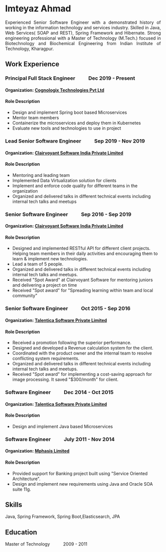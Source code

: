 # Imteyaz Ahmad
<div style="text-align: justify; margin-top: 10px;margin-bottom: 10px">
Experienced Senior Software Engineer with a demonstrated history of working in the information technology and services industry. Skilled in Java, Web Services( SOAP and REST), Spring Framework and Hibernate. Strong engineering professional with a Master of Technology (M.Tech.) focused in Biotechnology and Biochemical Engineering from Indian Institute of Technology, Kharagpur.</div>

## Work Experience
### Principal Full Stack Engineer         &nbsp; &nbsp;&nbsp;   &nbsp; &nbsp;&nbsp;                Dec 2019 - Present

#### Organization: [Cognologix Technologies Pvt Ltd](https://cognologix.com/)
#### Role Description
* Design and implement Spring boot based Microservices
* Mentor team members
* Containerize the microservices and deploy them in Kubernetes
* Evaluate new tools and technologies to use in project

### Lead Senior Software Engineer &nbsp; &nbsp;&nbsp;   &nbsp; &nbsp;&nbsp;               Sep 2019 - Nov 2019

#### Organization: [Clairvoyant Software India Private Limited](http://clairvoyantsoft.com/)
#### Role Description
* Mentoring and leading team
* Implemented Data Virtualization solution for clients
* Implement and enforce code quality for different teams in the organization
* Organized and delivered talks in different technical events including internal tech talks and meetups

### Senior Software Engineer &nbsp; &nbsp;&nbsp;   &nbsp; &nbsp;&nbsp;               Sep 2016 - Sep 2019

#### Organization: [Clairvoyant Software India Private Limited](http://clairvoyantsoft.com/)
#### Role Description
*  Designed and implemented RESTful API for different client projects.
Helping team members in their daily activities and encouraging them to learn & implement new technologies.
* Lead a team of 5 people.
* Organized and delivered talks in different technical events including internal tech talks and meetups.
* Received "Spot Award" at Clairvoyant Software for mentoring juniors and delivering a project on time
* Received "Spot award" for "Spreading learning within team and local community"

### Senior Software Engineer &nbsp; &nbsp;&nbsp;   &nbsp; &nbsp;&nbsp;               Oct 2015 - Sep 2016

#### Organization: [Talentica Software Private Limited](http://www.talentica.com/)  
#### Role Description
* Received a promotion following the superior performance.
* Designed and developed a Revenue calculation system for the client.
* Coordinated with the product owner and the internal team to resolve conflicting system requirements.
* Organized and delivered talks in different technical events including internal tech talks and meetups.
* Received "Spot award" for implementing a cost-saving approach for image
processing. It saved "$300/month" for client.

### Software Engineer &nbsp; &nbsp;&nbsp;   &nbsp; &nbsp;&nbsp;               Dec 2014 - Oct 2015

#### Organization: [Talentica Software Private Limited](http://www.talentica.com/)  
#### Role Description
* Design and implement Java based Microservices

### Software Engineer &nbsp; &nbsp;&nbsp;   &nbsp; &nbsp;&nbsp;               July 2011 - Nov 2014

#### Organization: [Mphasis Limited](https://www.mphasis.com/)  
#### Role Description
* Provided support for Banking project built using "Service Oriented Architecture".
*  Design and implement new requirements using Java and Oracle SOA suite 11g.


## Skills
Java, Spring Framework, Spring Boot,Elasticsearch, JPA

## Education
Master of Technology  &nbsp; &nbsp;&nbsp;   &nbsp; &nbsp;&nbsp;   2009 - 2011